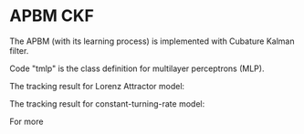 # APBM CKF

The APBM (with its learning process) is implemented with Cubature Kalman filter.

Code "tmlp" is the class definition for multilayer perceptrons (MLP).

The tracking result for Lorenz Attractor model:


The tracking result for constant-turning-rate model:


For more